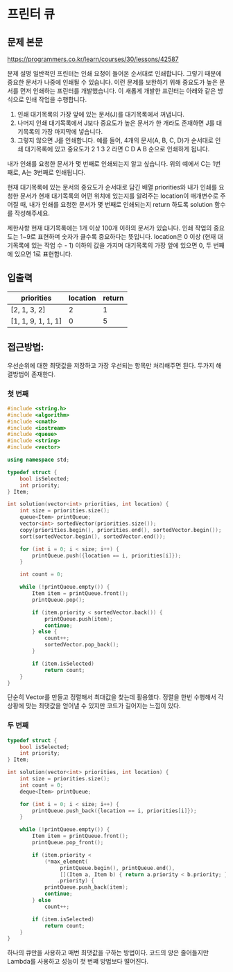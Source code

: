 # 프린터 큐

## 문제 본문

https://programmers.co.kr/learn/courses/30/lessons/42587

문제 설명
일반적인 프린터는 인쇄 요청이 들어온 순서대로 인쇄합니다. 그렇기 때문에 중요한 문서가 나중에 인쇄될 수 있습니다. 이런 문제를 보완하기 위해 중요도가 높은 문서를 먼저 인쇄하는 프린터를 개발했습니다. 이 새롭게 개발한 프린터는 아래와 같은 방식으로 인쇄 작업을 수행합니다.

1. 인쇄 대기목록의 가장 앞에 있는 문서(J)를 대기목록에서 꺼냅니다.
2. 나머지 인쇄 대기목록에서 J보다 중요도가 높은 문서가 한 개라도 존재하면 J를 대기목록의 가장 마지막에 넣습니다.
3. 그렇지 않으면 J를 인쇄합니다.
예를 들어, 4개의 문서(A, B, C, D)가 순서대로 인쇄 대기목록에 있고 중요도가 2 1 3 2 라면 C D A B 순으로 인쇄하게 됩니다.

내가 인쇄를 요청한 문서가 몇 번째로 인쇄되는지 알고 싶습니다. 위의 예에서 C는 1번째로, A는 3번째로 인쇄됩니다.

현재 대기목록에 있는 문서의 중요도가 순서대로 담긴 배열 priorities와 내가 인쇄를 요청한 문서가 현재 대기목록의 어떤 위치에 있는지를 알려주는 location이 매개변수로 주어질 때, 내가 인쇄를 요청한 문서가 몇 번째로 인쇄되는지 return 하도록 solution 함수를 작성해주세요.

제한사항
현재 대기목록에는 1개 이상 100개 이하의 문서가 있습니다.
인쇄 작업의 중요도는 1~9로 표현하며 숫자가 클수록 중요하다는 뜻입니다.
location은 0 이상 (현재 대기목록에 있는 작업 수 - 1) 이하의 값을 가지며 대기목록의 가장 앞에 있으면 0, 두 번째에 있으면 1로 표현합니다.

## 입출력

| priorities         | location | return |
| ------------------ | -------- | ------ |
| [2, 1, 3, 2]       | 2        | 1      |
| [1, 1, 9, 1, 1, 1] | 0        | 5      |



## 접근방법:

우선순위에 대한 최댓값을 저장하고 가장 우선되는 항목만 처리해주면 된다. 두가지 해결방법이 존재한다.

###  첫 번째

```c++
#include <string.h>
#include <algorithm>
#include <cmath>
#include <iostream>
#include <queue>
#include <string>
#include <vector>

using namespace std;

typedef struct {
    bool isSelected;
    int priority;
} Item;

int solution(vector<int> priorities, int location) {
    int size = priorities.size();
    queue<Item> printQueue;
    vector<int> sortedVector(priorities.size());
    copy(priorities.begin(), priorities.end(), sortedVector.begin());
    sort(sortedVector.begin(), sortedVector.end());

    for (int i = 0; i < size; i++) {
        printQueue.push({location == i, priorities[i]});
    }

    int count = 0;

    while (!printQueue.empty()) {
        Item item = printQueue.front();
        printQueue.pop();

        if (item.priority < sortedVector.back()) {
            printQueue.push(item);
            continue;
        } else {
            count++;
            sortedVector.pop_back();
        }

        if (item.isSelected)
            return count;
    }
}
```

단순히 Vector를 만들고 정렬해서 최대값을 찾는데 활용했다. 정렬을 한번 수행해서 각 상황에 맞는 최댓값을 얻어낼 수 있지만 코드가 길어지는 느낌이 있다.

### 두 번째

```c++
typedef struct {
    bool isSelected;
    int priority;
} Item;

int solution(vector<int> priorities, int location) {
    int size = priorities.size();
    int count = 0;
    deque<Item> printQueue;

    for (int i = 0; i < size; i++) {
        printQueue.push_back({location == i, priorities[i]});
    }

    while (!printQueue.empty()) {
        Item item = printQueue.front();
        printQueue.pop_front();

        if (item.priority <
            (*max_element(
                 printQueue.begin(), printQueue.end(),
                 [](Item a, Item b) { return a.priority < b.priority; }))
                .priority) {
            printQueue.push_back(item);
            continue;
        } else
            count++;

        if (item.isSelected)
            return count;
    }
}
```

하나의 큐만을 사용하고 매번 최댓값을 구하는 방법이다. 코드의 양은 줄어들지만 Lambda를 사용하고 성능이 첫 번쨰 방법보다 떨어진다.

